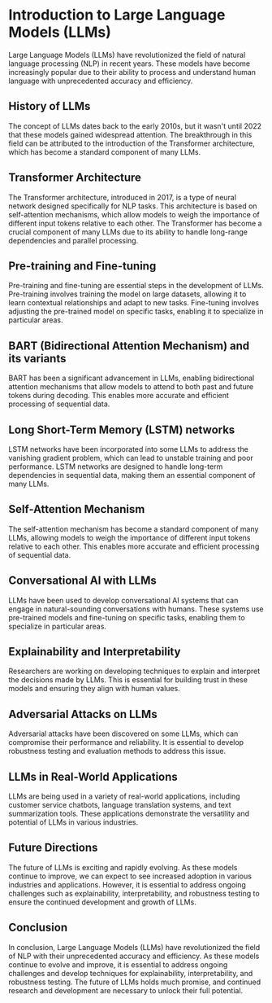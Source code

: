 # Introduction to Large Language Models (LLMs)

Large Language Models (LLMs) have revolutionized the field of natural language processing (NLP) in recent years. These models have become increasingly popular due to their ability to process and understand human language with unprecedented accuracy and efficiency.

## **History of LLMs**

The concept of LLMs dates back to the early 2010s, but it wasn't until 2022 that these models gained widespread attention. The breakthrough in this field can be attributed to the introduction of the Transformer architecture, which has become a standard component of many LLMs.

## **Transformer Architecture**

The Transformer architecture, introduced in 2017, is a type of neural network designed specifically for NLP tasks. This architecture is based on self-attention mechanisms, which allow models to weigh the importance of different input tokens relative to each other. The Transformer has become a crucial component of many LLMs due to its ability to handle long-range dependencies and parallel processing.

## **Pre-training and Fine-tuning**

Pre-training and fine-tuning are essential steps in the development of LLMs. Pre-training involves training the model on large datasets, allowing it to learn contextual relationships and adapt to new tasks. Fine-tuning involves adjusting the pre-trained model on specific tasks, enabling it to specialize in particular areas.

## **BART (Bidirectional Attention Mechanism) and its variants**

BART has been a significant advancement in LLMs, enabling bidirectional attention mechanisms that allow models to attend to both past and future tokens during decoding. This enables more accurate and efficient processing of sequential data.

## **Long Short-Term Memory (LSTM) networks**

LSTM networks have been incorporated into some LLMs to address the vanishing gradient problem, which can lead to unstable training and poor performance. LSTM networks are designed to handle long-term dependencies in sequential data, making them an essential component of many LLMs.

## **Self-Attention Mechanism**

The self-attention mechanism has become a standard component of many LLMs, allowing models to weigh the importance of different input tokens relative to each other. This enables more accurate and efficient processing of sequential data.

## **Conversational AI with LLMs**

LLMs have been used to develop conversational AI systems that can engage in natural-sounding conversations with humans. These systems use pre-trained models and fine-tuning on specific tasks, enabling them to specialize in particular areas.

## **Explainability and Interpretability**

Researchers are working on developing techniques to explain and interpret the decisions made by LLMs. This is essential for building trust in these models and ensuring they align with human values.

## **Adversarial Attacks on LLMs**

Adversarial attacks have been discovered on some LLMs, which can compromise their performance and reliability. It is essential to develop robustness testing and evaluation methods to address this issue.

## **LLMs in Real-World Applications**

LLMs are being used in a variety of real-world applications, including customer service chatbots, language translation systems, and text summarization tools. These applications demonstrate the versatility and potential of LLMs in various industries.

## **Future Directions**

The future of LLMs is exciting and rapidly evolving. As these models continue to improve, we can expect to see increased adoption in various industries and applications. However, it is essential to address ongoing challenges such as explainability, interpretability, and robustness testing to ensure the continued development and growth of LLMs.

## **Conclusion**

In conclusion, Large Language Models (LLMs) have revolutionized the field of NLP with their unprecedented accuracy and efficiency. As these models continue to evolve and improve, it is essential to address ongoing challenges and develop techniques for explainability, interpretability, and robustness testing. The future of LLMs holds much promise, and continued research and development are necessary to unlock their full potential.